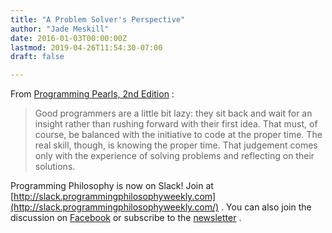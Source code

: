 ```yaml
---
title: "A Problem Solver's Perspective"
author: "Jade Meskill"
date: 2016-01-03T00:00:00Z
lastmod: 2019-04-26T11:54:30-07:00
draft: false

---
```


From 
[Programming Pearls, 2nd Edition](http://www.goodreads.com/book/show/52084.Programming_Pearls?from_search=true&amp;search_version=service)
:


> Good programmers are a little bit lazy: they sit back and wait for an insight rather than rushing forward with their first idea. That must, of course, be balanced with the initiative to code at the proper time. The real skill, though, is knowing the proper time. That judgement comes only with the experience of solving problems and reflecting on their solutions.



Programming Philosophy is now on Slack! Join at 
[http://slack.programmingphilosophyweekly.com](http://slack.programmingphilosophyweekly.com/)
. You can also join the discussion on 
[Facebook](https://www.facebook.com/groups/programming.philosophy/permalink/1059270277456691/)
 or subscribe to the 
[newsletter](http://tinyletter.com/programmingphilosophy/archive)
.
